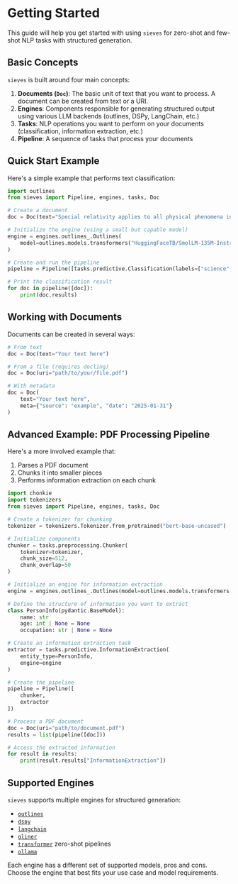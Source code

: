 # Getting Started

This guide will help you get started with using `sieves` for zero-shot and few-shot NLP tasks with structured generation.

## Basic Concepts

`sieves` is built around four main concepts:

1. **Documents (`Doc`)**: The basic unit of text that you want to process. A document can be created from text or a URI.
2. **Engines**: Components responsible for generating structured output using various LLM backends (outlines, DSPy, LangChain, etc.)
3. **Tasks**: NLP operations you want to perform on your documents (classification, information extraction, etc.)
4. **Pipeline**: A sequence of tasks that process your documents

## Quick Start Example

Here's a simple example that performs text classification:

```python
import outlines
from sieves import Pipeline, engines, tasks, Doc

# Create a document
doc = Doc(text="Special relativity applies to all physical phenomena in the absence of gravity.")

# Initialize the engine (using a small but capable model)
engine = engines.outlines_.Outlines(
    model=outlines.models.transformers("HuggingFaceTB/SmolLM-135M-Instruct")
)

# Create and run the pipeline
pipeline = Pipeline([tasks.predictive.Classification(labels=["science", "politics"], engine=engine)])

# Print the classification result
for doc in pipeline([doc]):
    print(doc.results)
```

## Working with Documents

Documents can be created in several ways:

```python
# From text
doc = Doc(text="Your text here")

# From a file (requires docling)
doc = Doc(uri="path/to/your/file.pdf")

# With metadata
doc = Doc(
    text="Your text here",
    meta={"source": "example", "date": "2025-01-31"}
)
```

## Advanced Example: PDF Processing Pipeline

Here's a more involved example that:

1. Parses a PDF document
2. Chunks it into smaller pieces
3. Performs information extraction on each chunk

```python
import chonkie
import tokenizers
from sieves import Pipeline, engines, tasks, Doc

# Create a tokenizer for chunking
tokenizer = tokenizers.Tokenizer.from_pretrained("bert-base-uncased")

# Initialize components
chunker = tasks.preprocessing.Chunker(
    tokenizer=tokenizer,
    chunk_size=512,
    chunk_overlap=50
)

# Initialize an engine for information extraction
engine = engines.outlines_.Outlines(model=outlines.models.transformers("HuggingFaceTB/SmolLM-135M-Instruct"))

# Define the structure of information you want to extract
class PersonInfo(pydantic.BaseModel):
    name: str
    age: int | None = None
    occupation: str | None = None

# Create an information extraction task
extractor = tasks.predictive.InformationExtraction(
    entity_type=PersonInfo,
    engine=engine
)

# Create the pipeline
pipeline = Pipeline([
    chunker,
    extractor
])

# Process a PDF document
doc = Doc(uri="path/to/document.pdf")
results = list(pipeline([doc]))

# Access the extracted information
for result in results:
    print(result.results["InformationExtraction"])
```

## Supported Engines

`sieves` supports multiple engines for structured generation:

- [`outlines`](https://github.com/dottxt-ai/outlines)
- [`dspy`](https://github.com/stanfordnlp/dspy)
- [`langchain`](https://github.com/langchain-ai/langchain)
- [`gliner`](https://github.com/urchade/GLiNER)
- [`transformer`](https://github.com/huggingface/transformers) zero-shot pipelines
- [`ollama`](https://github.com/ollama/ollama)

Each engine has a different set of supported models, pros and cons. Choose the engine that best fits your use case and 
model requirements.
